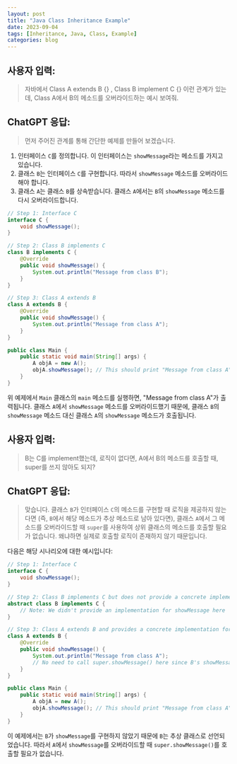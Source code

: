 ```yaml
---
layout: post
title: "Java Class Inheritance Example"
date: 2023-09-04
tags: [Inheritance, Java, Class, Example]
categories: blog
---
```


## 사용자 입력:
> 자바에서 Class A extends B {} , Class B implement C {} 이런 관계가 있는데, Class A에서 B의 메소드를 오버라이드하는 예시 보여줘.

## ChatGPT 응답:
> 먼저 주어진 관계를 통해 간단한 예제를 만들어 보겠습니다.

1. 인터페이스 `C`를 정의합니다. 이 인터페이스는 `showMessage`라는 메소드를 가지고 있습니다.
2. 클래스 `B`는 인터페이스 `C`를 구현합니다. 따라서 `showMessage` 메소드를 오버라이드해야 합니다.
3. 클래스 `A`는 클래스 `B`를 상속받습니다. 클래스 `A`에서는 `B`의 `showMessage` 메소드를 다시 오버라이드합니다.

```java
// Step 1: Interface C
interface C {
    void showMessage();
}

// Step 2: Class B implements C
class B implements C {
    @Override
    public void showMessage() {
        System.out.println("Message from class B");
    }
}

// Step 3: Class A extends B
class A extends B {
    @Override
    public void showMessage() {
        System.out.println("Message from class A");
    }
}

public class Main {
    public static void main(String[] args) {
        A objA = new A();
        objA.showMessage(); // This should print "Message from class A"
    }
}
```

위 예제에서 `Main` 클래스의 `main` 메소드를 실행하면, "Message from class A"가 출력됩니다. 클래스 `A`에서 `showMessage` 메소드를 오버라이드했기 때문에, 클래스 `B`의 `showMessage` 메소드 대신 클래스 `A`의 `showMessage` 메소드가 호출됩니다.

## 사용자 입력:
> B는 C를 implement했는데, 로직이 없다면, A에서 B의 메소드를 호출할 때, super를 쓰지 않아도 되지?

## ChatGPT 응답:
> 맞습니다. 클래스 `B`가 인터페이스 `C`의 메소드를 구현할 때 로직을 제공하지 않는다면 (즉, `B`에서 해당 메소드가 추상 메소드로 남아 있다면), 클래스 `A`에서 그 메소드를 오버라이드할 때 `super`를 사용하여 상위 클래스의 메소드를 호출할 필요가 없습니다. 왜냐하면 실제로 호출할 로직이 존재하지 않기 때문입니다.

다음은 해당 시나리오에 대한 예시입니다:

```java
// Step 1: Interface C
interface C {
    void showMessage();
}

// Step 2: Class B implements C but does not provide a concrete implementation for showMessage
abstract class B implements C {
    // Note: We didn't provide an implementation for showMessage here
}

// Step 3: Class A extends B and provides a concrete implementation for showMessage
class A extends B {
    @Override
    public void showMessage() {
        System.out.println("Message from class A");
        // No need to call super.showMessage() here since B's showMessage is abstract
    }
}

public class Main {
    public static void main(String[] args) {
        A objA = new A();
        objA.showMessage(); // This should print "Message from class A"
    }
}
```

이 예제에서는 `B`가 `showMessage`를 구현하지 않았기 때문에 `B`는 추상 클래스로 선언되었습니다. 따라서 `A`에서 `showMessage`를 오버라이드할 때 `super.showMessage()`를 호출할 필요가 없습니다.

